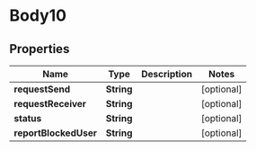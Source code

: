 
# Body10

## Properties
Name | Type | Description | Notes
------------ | ------------- | ------------- | -------------
**requestSend** | **String** |  |  [optional]
**requestReceiver** | **String** |  |  [optional]
**status** | **String** |  |  [optional]
**reportBlockedUser** | **String** |  |  [optional]



